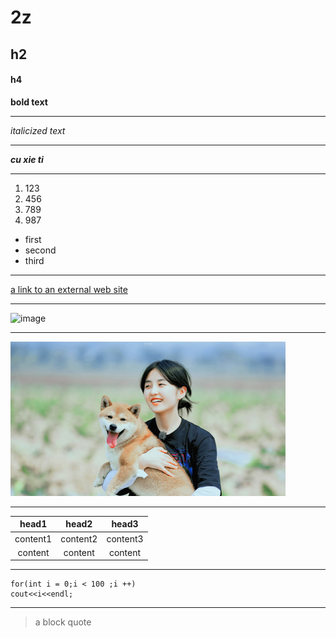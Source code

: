 # 2z
## h2
#### h4
**bold text**
****
*italicized text*
****
***cu xie ti***
****
1. 123
2. 456
3. 789
4. 987
- first
- second
- third
****
[a link to an external web site](www.baidu.com)
****
![image](https://gss0.baidu.com/-vo3dSag_xI4khGko9WTAnF6hhy/zhidao/pic/item/63d0f703918fa0ec0d994ef72d9759ee3c6ddbe9.jpg)
****
![image](./2.jpg)
****
| head1 | head2 | head3
| :-----:|:-----:|:-----:|
| content1 | content2 | content3 |
| content | content | content |
****
    for(int i = 0;i < 100 ;i ++)
    cout<<i<<endl;
****
> a block quote
